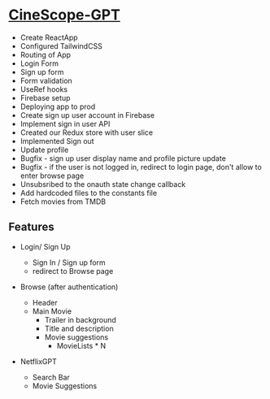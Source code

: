 # [CineScope-GPT](https://cinescope-gpt.web.app/)

- Create ReactApp
- Configured TailwindCSS
- Routing of App
- Login Form
- Sign up form
- Form validation
- UseRef hooks
- Firebase setup
- Deploying app to prod
- Create sign up user account in Firebase
- Implement sign in user API
- Created our Redux store with user slice
- Implemented Sign out
- Update profile 
- Bugfix - sign up user display name and profile picture update
- Bugfix - if the user is not logged in, redirect to login page, don't allow to enter browse page
- Unsubsribed to the onauth state change callback
- Add hardcoded files to the constants file
- Fetch movies from TMDB


## Features

- Login/ Sign Up
    - Sign In / Sign up form
    - redirect to Browse page

- Browse (after authentication)
    - Header
    - Main Movie
        - Trailer in background
        - Title and description
        - Movie suggestions
            - MovieLists * N
- NetflixGPT
    - Search Bar
    - Movie Suggestions
